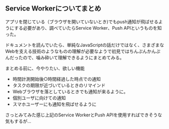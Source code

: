 ## Service Workerについてまとめ

アプリを閉じている（ブラウザを開いていないとき)でもpush通知が飛ばせるようにする必要があり、調べていたらService Worker、Push APIというものを知った。

ドキュメントを読んでいたら、単純なJavaScriptの話だけではなく、さまざまなWebを支える技術のようなものの理解が必要なようで初見ではちんぷんかんぷんだったので、噛み砕いて理解できるようにまとめてみる。

まとめる前に、今やりたい、欲しい機能

- 時間計測開始後○時間経過した時点での通知
- タスクの期限が近づいているときのリマインド
- Webブラウザを落としているときでも通知が来るように。
- 個別ユーザに向けての通知
- スマホユーザーにも通知を飛ばせるように

さっとみてみた感じ上記のService WorkerとPush APIを使用すればできそうな気もするが…

